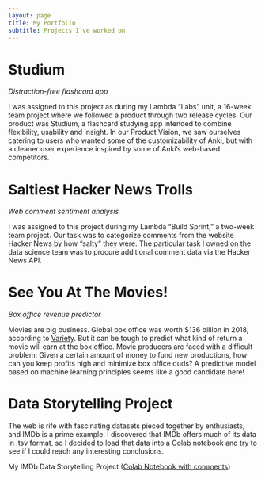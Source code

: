 ```yaml
---
layout: page
title: My Portfolio
subtitle: Projects I've worked on.
---
```


# Studium

*Distraction-free flashcard app*

I was assigned to this project as during my Lambda “Labs” unit, a 16-week team project where we followed a product through two release cycles. Our product was Studium, a flashcard studying app intended to combine flexibility, usability and insight. In our Product Vision, we saw ourselves catering to users who wanted some of the customizability of Anki, but with a cleaner user experience inspired by some of Anki’s web-based competitors.

# Saltiest Hacker News Trolls

*Web comment sentiment analysis*

I was assigned to this project during my Lambda “Build Sprint,” a two-week team project. Our task was to categorize comments from the website Hacker News by how “salty” they were. The particular task I owned on the data science team was to procure additional comment data via the Hacker News API.

# See You At The Movies!

*Box office revenue predictor*

Movies are big business. Global box office was worth $136 billion in 2018, according to [Variety](https://variety.com/2019/film/news/box-office-record-disney-dominates-1203098075/). But it can be tough to predict what kind of return a movie will earn at the box office. Movie producers are faced with a difficult problem: Given a certain amount of money to fund new productions, how can you keep profits high and minimize box office duds? A predictive model based on machine learning principles seems like a good candidate here!

# Data Storytelling Project

The web is rife with fascinating datasets pieced together by enthusiasts, and IMDb is a prime example. I discovered that IMDb offers much of its data in .tsv format, so I decided to load that data into a Colab notebook and try to see if I could reach any interesting conclusions.

My IMDb Data Storytelling Project ([Colab Notebook with comments](https://colab.research.google.com/drive/19IlEPOZdWzEWrtmkT_R51iJIsdGsRlZp))

